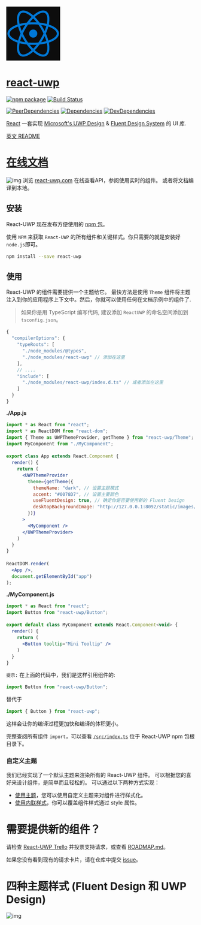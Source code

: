 ![img](https://github.com/myxvisual/react-uwp/blob/master/docs/public/static/images/icons/icon-144x144.png)

# [react-uwp](https://www.react-uwp.com/)

[![npm package](https://img.shields.io/npm/v/react-uwp.svg?style=flat-square)](https://www.npmjs.org/package/react-uwp)
[![Build Status](https://travis-ci.org/myxvisual/react-uwp.svg?branch=master)](https://travis-ci.org/myxvisual/react-uwp)

[![PeerDependencies](https://img.shields.io/david/peer/myxvisual/react-uwp.svg?style=flat-square)](https://david-dm.org/myxvisual/react-uwp#info=peerDependencies&view=list)
[![Dependencies](https://img.shields.io/david/myxvisual/react-uwp.svg?style=flat-square)](https://david-dm.org/myxvisual/react-uwp)
[![DevDependencies](https://img.shields.io/david/dev/myxvisual/react-uwp.svg?style=flat-square)](https://david-dm.org/myxvisual/react-uwp#info=devDependencies&view=list)

[React](https://facebook.github.io/react/) 一套实现 [Microsoft's UWP Design](https://developer.microsoft.com/en-us/windows/apps/design) & [Fluent Design System](http://fluent.microsoft.com/) 的 UI 库.

[英文 README](https://github.com/myxvisual/react-uwp/blob/master/README.md)

# [在线文档](https://www.react-uwp.com/)
![img](https://github.com/myxvisual/react-uwp/blob/master/images/doc-site.JPG)
浏览 [react-uwp.com](https://www.react-uwp.com/) 在线查看API，参阅使用实时的组件。
或者将文档编译到本地。

## 安装
React-UWP 现在发布方便使用的 [npm 包](https://www.npmjs.org/package/react-uwp)。

使用 `NPM` 来获取 `React-UWP` 的所有组件和关键样式。你只需要的就是安装好 `node.js`即可。

``` bash
npm install --save react-uwp
```

## 使用
React-UWP 的组件需要提供一个主题给它。
最快方法是使用 `Theme` 组件将主题注入到你的应用程序上下文中。然后，你就可以使用任何在文档示例中的组件了.
> 如果你是用 TypeScript 编写代码, 建议添加 `ReactUWP` 的命名空间添加到 `tsconfig.json`。

``` js
{
  "compilerOptions": {
    "typeRoots": [
      "./node_modules/@types",
      "./node_modules/react-uwp" // 添加在这里
    ],
    // ....
    "include": [
      "./node_modules/react-uwp/index.d.ts" // 或者添加在这里
    ]
  }
}
```


**./App.js**
```jsx
import * as React from "react";
import * as ReactDOM from "react-dom";
import { Theme as UWPThemeProvider, getTheme } from "react-uwp/Theme";
import MyComponent from "./MyComponent";

export class App extends React.Component {
  render() {
    return (
      <UWPThemeProvider
        theme={getTheme({
          themeName: "dark", // 设置主题模式
          accent: "#0078D7", // 设置主要颜色
          useFluentDesign: true, // 确定你是否要使用新的 Fluent Design
          desktopBackgroundImage: "http://127.0.0.1:8092/static/images/jennifer-bailey-10753.jpg" // 设置全局桌面背景图片
        })}
      >
        <MyComponent />
      </UWPThemeProvider>
    )
  }
}

ReactDOM.render(
  <App />,
  document.getElementById("app")
);
```

**./MyComponent.js**
```jsx
import * as React from "react";
import Button from "react-uwp/Button";

export default class MyComponent extends React.Component<void> {
  render() {
    return (
      <Button tooltip="Mini Tooltip" />
    )
  }
}
```
`提示:` 在上面的代码中，我们是这样引用组件的:
```jsx
import Button from "react-uwp/Button";
```

替代于
```jsx
import { Button } from "react-uwp";
```

这样会让你的编译过程更加快和编译的体积更小。

完整查阅所有组件 `import`，可以查看 [`/src/index.ts`](https://github.com/myxvisual/react-uwp/blob/master/src/index.ts) 位于 React-UWP npm 包根目录下。

### 自定义主题

我们已经实现了一个默认主题来渲染所有的 React-UWP 组件。
可以根据您的喜好来设计组件，是简单而且轻松的。
可以通过以下两种方式实现：
- [使用主题](/styles/styling-components/custom-theme)，您可以使用自定义主题来对组件进行样式化。
- [使用内联样式](/styles/styling-components/use-inlinestyle-replace-the-default-style)，你可以覆盖组件样式通过 style 属性。

# 需要提供新的组件？
请检查 [React-UWP Trello](https://trello.com/b/lrDKBog2/react-uwp-requests) 并投票支持请求，或查看 [ROADMAP.md](https://github.com/myxvisual/react-uwp/blob/master/ROADMAP.md)。

如果您没有看到现有的请求卡片，请在仓库中提交 [issue](https://github.com/myxvisual/react-uwp/issues)。

# 四种主题样式 (Fluent Design 和 UWP Design)
![img](https://github.com/myxvisual/react-uwp/blob/master/images/four-theme-style.JPG)

